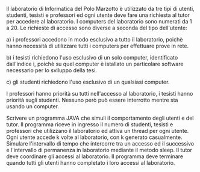 Il laboratorio di Informatica del Polo Marzotto è utilizzato da tre tipi di utenti,
studenti, tesisti e professori ed ogni utente deve fare una richiesta al tutor per
accedere al laboratorio. I computers del laboratorio sono numerati da 1 a 20.
Le richieste di accesso sono diverse a seconda del tipo dell'utente:

a) i professori accedono in modo esclusivo a tutto il laboratorio, poichè hanno
necessità di utilizzare tutti i computers per effettuare prove in rete.

b) i tesisti richiedono l'uso esclusivo di un solo computer, identificato
dall'indice i, poichè su quel computer è istallato un particolare software
necessario per lo sviluppo della tesi.

c) gli studenti richiedono l'uso esclusivo di un qualsiasi computer.

I professori hanno priorità su tutti nell'accesso al laboratorio, i tesisti hanno
priorità sugli studenti.
Nessuno però può essere interrotto mentre sta usando un computer.

Scrivere un programma JAVA che simuli il comportamento degli utenti e
del tutor. Il programma riceve in ingresso il numero di studenti, tesisti e
professori che utilizzano il laboratorio ed attiva un thread per ogni utente.
Ogni utente accede k volte al laboratorio, con k generato casualmente.
Simulare l'intervallo di tempo che intercorre tra un accesso ed il
successivo e l'intervallo di permanenza in laboratorio mediante il metodo
sleep. Il tutor deve coordinare gli accessi al laboratorio. Il programma
deve terminare quando tutti gli utenti hanno completato i loro accessi al
laboratorio.


